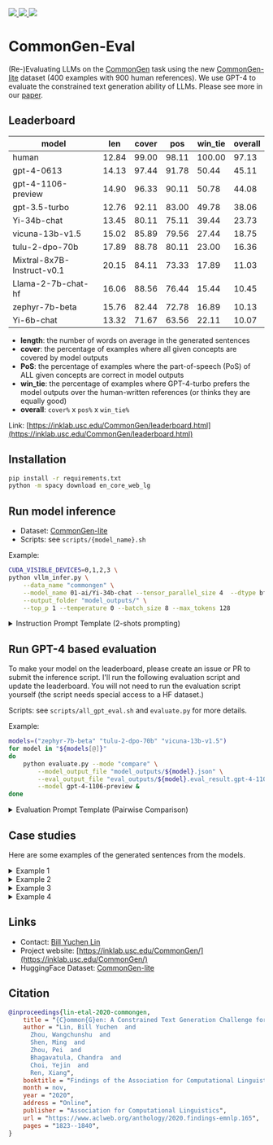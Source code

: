 <p>
<!-- Link to tutorials badge using shields.io -->
<!-- Follow on twitter badge using shields.io -->
  <a href="https://inklab.usc.edu/CommonGen/">
    <img src="https://img.shields.io/badge/Website-💻-green">
  </a>
  <a href="https://arxiv.org/abs/1911.03705">
    <img src="https://img.shields.io/badge/Paper-📝-orange">
  </a> 
  <a href="https://huggingface.co/datasets/allenai/commongen_lite">
    <img src="https://img.shields.io/badge/Dataset-🤗-blue">
  </a> 
</p>


# CommonGen-Eval
(Re-)Evaluating LLMs on the [CommonGen](https://inklab.usc.edu/CommonGen/) task using the new [CommonGen-lite](https://huggingface.co/datasets/allenai/commongen_lite)  dataset (400 examples with 900 human references). 
We use GPT-4 to evaluate the constrained text generation ability of LLMs. Please see more in our [paper](https://arxiv.org/abs/1911.03705).


## Leaderboard 

| model                      |   len |   cover |   pos |   win_tie |   overall |
|----------------------------|-------|---------|-------|-----------|-----------|
| human                      | 12.84 |   99.00 | 98.11 |    100.00 |     97.13 |
| gpt-4-0613                 | 14.13 |   97.44 | 91.78 |     50.44 |     45.11 |
| gpt-4-1106-preview         | 14.90 |   96.33 | 90.11 |     50.78 |     44.08 |
| gpt-3.5-turbo              | 12.76 |   92.11 | 83.00 |     49.78 |     38.06 |
| Yi-34b-chat                | 13.45 |   80.11 | 75.11 |     39.44 |     23.73 |
| vicuna-13b-v1.5            | 15.02 |   85.89 | 79.56 |     27.44 |     18.75 |
| tulu-2-dpo-70b             | 17.89 |   88.78 | 80.11 |     23.00 |     16.36 |
| Mixtral-8x7B-Instruct-v0.1 | 20.15 |   84.11 | 73.33 |     17.89 |     11.03 |
| Llama-2-7b-chat-hf         | 16.06 |   88.56 | 76.44 |     15.44 |     10.45 |
| zephyr-7b-beta             | 15.76 |   82.44 | 72.78 |     16.89 |     10.13 |
| Yi-6b-chat                 | 13.32 |   71.67 | 63.56 |     22.11 |     10.07 |

- **length**: the number of words on average in the generated sentences
- **cover**: the percentage of examples where all given concepts are covered by model outputs 
- **PoS**: the percentage of examples where the part-of-speech (PoS) of ALL given concepts are correct in model outputs
- **win_tie**: the percentage of examples where GPT-4-turbo prefers the model outputs over the human-written references (or thinks they are equally good)
- **overall**: `cover%` x `pos%` x `win_tie%` 

Link: [https://inklab.usc.edu/CommonGen/leaderboard.html](https://inklab.usc.edu/CommonGen/leaderboard.html)

## Installation 

```bash 
pip install -r requirements.txt
python -m spacy download en_core_web_lg
```

## Run model inference

- Dataset: [CommonGen-lite](https://huggingface.co/datasets/allenai/commongen_lite) 
- Scripts: see `scripts/{model_name}.sh`

Example:

```bash
CUDA_VISIBLE_DEVICES=0,1,2,3 \
python vllm_infer.py \
    --data_name "commongen" \
    --model_name 01-ai/Yi-34b-chat --tensor_parallel_size 4  --dtype bfloat16 \
    --output_folder "model_outputs/" \
    --top_p 1 --temperature 0 --batch_size 8 --max_tokens 128
```
 
<details>
<summary>Instruction Prompt Template  (2-shots prompting)</summary>

```markdown
# Instruction

Given several concepts (i.e., nouns or verbs), write a short and simple sentence that contains *all* the required words.
The sentence should describe a common scene in daily life, and the concepts should be used in a natural way.

# Examples

## Example 1
- Concepts: "dog(noun), frisbee(noun), catch(verb), throw(verb)"
- Sentence: The dog catches the frisbee when the boy throws it into the air.

## Example 2
- Concepts: "apple(noun), place(verb), tree(noun), pick(verb)"
- Sentence: A girl picks some apples from a tree and places them into her basket.

# Your Task 

- Concepts: "{$concept_list}"
- Sentence: 
```

</details>


## Run GPT-4 based evaluation 

To make your model on the leaderboard, please create an issue or PR to submit the inference script. I'll run the following evaluation script and update the leaderboard. You will not need to run the evaluation script yourself (the script needs special access to a HF dataset.)

Scripts: see `scripts/all_gpt_eval.sh` and `evaluate.py` for more details.

Example: 
```bash
models=("zephyr-7b-beta" "tulu-2-dpo-70b" "vicuna-13b-v1.5")
for model in "${models[@]}"
do 
    python evaluate.py --mode "compare" \
        --model_output_file "model_outputs/${model}.json" \
        --eval_output_file "eval_outputs/${model}.eval_result.gpt-4-1106-preview.json" \
        --model gpt-4-1106-preview &
done
```

<details>
<summary>Evaluation Prompt Template (Pairwise Comparison)</summary>

```markdown
# Data

Given several concepts (i.e., nouns or verbs), we ask models to write a short and simple sentence that contains *all* the required words. 
The sentence should describe a common scene in daily life, and the concepts should be used in a natural way.

Concepts: "{$concept_list}"

Model A: "{$candidate_A}"

Model B: "{$candidate_B}"

# Your Task

Your task is to choose a better sentence from the two candidates. Decide which model's sentence is better in terms of the naturalness and commonness of the scenes they describe. 

## Rules: 
- A better sentence should describe a common scene in daily life, and all concepts should be used in a natural way.
- You should prefer sentences that use all given concepts with correct part-of-speech tags. 
- A simpler and shorter sentence is preferred if it describes the same scene as the other sentence.
- If you think both sentences are equally good or bad, please choose "tie".

Now, please output your choice ("A" or "B" or "tie").

Your choice: 
```

</details>


## Case studies 

Here are some examples of the generated sentences from the models. 

<details>
    <summary> Example 1 </summary>

- **Concepts**: `['demonstrate_V', 'machine_N', 'sew_V', 'use_V']`
- **Human Reference**: `She used the sewing machine to demonstrate how well she could sew.`
- **Mixtral-8x7B-Instruct-v0.1**: ` During the fashion design class, the teacher demonstrates how to use the sewing machine to create a stylish outfit.`
--> ```Versus=lose; Cover=False; PoS=False; Len=20```
- **Yi-34b-chat**: `The tailor demonstrates how to use the sewing machine.`
--> ```Versus=win; Cover=False; PoS=False; Len=9```
- **Yi-6b-chat**: `The machine demonstrates how to sew a useful item.`
--> ```Versus=lose; Cover=False; PoS=False; Len=9```
- **Llama-2-7b-chat-hf**: `The teacher demonstrates how to use the sewing machine to sew a new dress, which the student will use to create a beautiful outfit for the school play.`
--> ```Versus=lose; Cover=True; PoS=True; Len=28```
- **zephyr-7b-beta**: `The tailor demonstrates how to use the sewing machine to create garments by allowing the customer to try it out themselves.`
--> ```Versus=lose; Cover=False; PoS=False; Len=21```
- **tulu-2-dpo-70b**: `A woman demonstrates how to use a machine to sew, showing the audience step by step.`
--> ```Versus=lose; Cover=True; PoS=True; Len=16```
- **vicuna-13b-v1.5**: ` The tailor demonstrates how to use the sewing machine to make a dress.`
--> ```Versus=lose; Cover=False; PoS=False; Len=14```
- **gpt-3.5-turbo**: `The tailor uses the sewing machine to demonstrate how to sew a straight line.`
--> ```Versus=lose; Cover=True; PoS=True; Len=14```
- **gpt-4-0613**: `The instructor demonstrates how to use the sewing machine by sewing a piece of fabric.`
--> ```Versus=lose; Cover=True; PoS=True; Len=15```
- **gpt-4-1106-preview**: `The tailor demonstrates how to use the sewing machine by making a small pouch.`
--> ```Versus=win; Cover=False; PoS=False; Len=14```

</details>


<details>
    <summary> Example 2 </summary>

- **Concepts**: `['car_N', 'drive_V', 'road_N', 'water_N']`
- **Human Reference**: `A man drives the car slowly because there is water on the road`
- **Mixtral-8x7B-Instruct-v0.1**: ` During the road trip, the family takes breaks to drink water next to the car driving on the open road.`
--> ```Versus=lose; Cover=True; PoS=True; Len=21```
- **Yi-34b-chat**: `The car drives down the road splashing water from the puddles.`
--> ```Versus=win; Cover=True; PoS=True; Len=11```
- **Yi-6b-chat**: `The car drives along the road, avoiding the puddle of water.`
--> ```Versus=win; Cover=True; PoS=True; Len=11```
- **Llama-2-7b-chat-hf**: `The driver drives the car along the road, feeling the water splashing against the tires.`
--> ```Versus=lose; Cover=True; PoS=True; Len=15```
- **zephyr-7b-beta**: `The driver takes the car along the road until they reach a place with water, where they cannot drive anymore.`
--> ```Versus=lose; Cover=True; PoS=True; Len=20```
- **tulu-2-dpo-70b**: `A person drives their car on the road next to a river, where the water is flowing smoothly.`
--> ```Versus=lose; Cover=True; PoS=True; Len=18```
- **vicuna-13b-v1.5**: ` The car drives on the road by the water.`
--> ```Versus=lose; Cover=True; PoS=True; Len=10```
- **gpt-3.5-turbo**: `I drive my car on the road next to the water.`
--> ```Versus=win; Cover=True; PoS=True; Len=11```
- **gpt-4-0613**: `The man drives his car on the road that runs alongside the sparkling water.`
--> ```Versus=lose; Cover=True; PoS=True; Len=14```
- **gpt-4-1106-preview**: `The car drives smoothly on the wet road, splashing water as it goes.`
--> ```Versus=win; Cover=True; PoS=True; Len=13```

</details>


<details>
    <summary> Example 3 </summary>

- **Concepts**: `['ceiling_N', 'climb_V', 'gym_N', 'rope_N', 'suspend_V']`
- **Human Reference**: `The boys climbed the rope suspended from the gym ceiling.`
- **Mixtral-8x7B-Instruct-v0.1**: ` During gym class, the students take turns climbing the suspended rope while the others cheer from below, careful not to hit their heads on the ceiling.`
--> ```Versus=lose; Cover=True; PoS=True; Len=27```
- **Yi-34b-chat**: `The gymnast climbs the rope and suspends from the ceiling of the gym.`
--> ```Versus=lose; Cover=True; PoS=True; Len=13```
- **Yi-6b-chat**: `The climber suspends themselves on the rope as they climb the gym's ceiling.`
--> ```Versus=lose; Cover=True; PoS=True; Len=13```
- **Llama-2-7b-chat-hf**: `The gym teacher suspends herself from the ceiling using a rope while climbing to reach the high bar for a workout.`
--> ```Versus=lose; Cover=True; PoS=True; Len=21```
- **zephyr-7b-beta**: `Gymnasts suspend themselves from the ceiling by climbing on the ropes in the gym.`
--> ```Versus=lose; Cover=True; PoS=True; Len=14```
- **tulu-2-dpo-70b**: `In the gym, an athlete climbs a rope suspended from the ceiling to improve their physical fitness.`
--> ```Versus=lose; Cover=True; PoS=True; Len=17```
- **vicuna-13b-v1.5**: ` In the gym, she climbs up to the ceiling using a rope that is suspended from the top.`
--> ```Versus=lose; Cover=True; PoS=True; Len=19```
- **gpt-3.5-turbo**: `In the gym, the athlete climbs the rope and suspends himself from the ceiling.`
--> ```Versus=lose; Cover=True; PoS=True; Len=14```
- **gpt-4-0613**: `In the gym, a man climbs a rope that is suspended from the ceiling.`
--> ```Versus=lose; Cover=True; PoS=True; Len=14```
- **gpt-4-1106-preview**: `In the gym, the rope is suspended from the ceiling for athletes to climb during their workout.`
--> ```Versus=lose; Cover=True; PoS=True; Len=17```

</details>


<details>
    <summary> Example 4 </summary>

- **Concepts**: `['hat_N', 'knit_V', 'pile_N', 'rock_N', 'sit_V']`
- **Human Reference**: `The woman sat on a pile of rocks and knitted a hat.`
- **Mixtral-8x7B-Instruct-v0.1**: ` During her break, a woman sits on a rock and starts to knit a pile of hats to sell at the local market.`
--> ```Versus=lose; Cover=True; PoS=True; Len=24```
- **Yi-34b-chat**: `The knitted hat sat on a pile of rocks.`
--> ```Versus=lose; Cover=False; PoS=False; Len=9```
- **Yi-6b-chat**: `The woman knits a cozy hat while sitting on a rock, placing the pile of rocks around her.`
--> ```Versus=lose; Cover=True; PoS=True; Len=18```
- **Llama-2-7b-chat-hf**: `The old man sits on a rock and knits a new hat while piling up the ones he already has, enjoying the peaceful atmosphere.`
--> ```Versus=lose; Cover=True; PoS=False; Len=24```
- **zephyr-7b-beta**: `A woman sits on a rock and knits a hat from a pile of yarn.`
--> ```Versus=lose; Cover=True; PoS=True; Len=15```
- **tulu-2-dpo-70b**: `An elderly woman knits a colorful hat while sitting on a pile of rocks, enjoying the peaceful scenery around her.`
--> ```Versus=lose; Cover=True; PoS=True; Len=20```
- **vicuna-13b-v1.5**: ` The old man sits on a rock and knits a hat in a pile of yarn.`
--> ```Versus=lose; Cover=True; PoS=True; Len=17```
- **gpt-3.5-turbo**: `The old man sits on a rock, wearing a knitted hat, while a pile of leaves gathers around him.`
--> ```Versus=lose; Cover=False; PoS=False; Len=19```
- **gpt-4-0613**: `The woman sits on a rock, knitting a hat, with a pile of yarn beside her.`
--> ```Versus=lose; Cover=True; PoS=True; Len=16```
- **gpt-4-1106-preview**: `She sits on a rock, knitting a hat, and places the finished ones in a colorful pile beside her.`
--> ```Versus=lose; Cover=True; PoS=True; Len=19```

</details>

## Links 

- Contact: [Bill Yuchen Lin](https://yuchenlin.xyz/)
- Project website: [https://inklab.usc.edu/CommonGen/](https://inklab.usc.edu/CommonGen/)
- HuggingFace Dataset: [CommonGen-lite](https://huggingface.co/datasets/allenai/commongen_lite) 

## Citation 

```bibtex
@inproceedings{lin-etal-2020-commongen,
    title = "{C}ommon{G}en: A Constrained Text Generation Challenge for Generative Commonsense Reasoning",
    author = "Lin, Bill Yuchen  and
      Zhou, Wangchunshu  and
      Shen, Ming  and
      Zhou, Pei  and
      Bhagavatula, Chandra  and
      Choi, Yejin  and
      Ren, Xiang",
    booktitle = "Findings of the Association for Computational Linguistics: EMNLP 2020",
    month = nov,
    year = "2020",
    address = "Online",
    publisher = "Association for Computational Linguistics",
    url = "https://www.aclweb.org/anthology/2020.findings-emnlp.165",
    pages = "1823--1840", 
}
```


